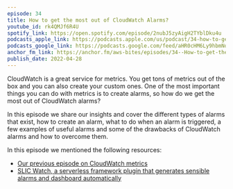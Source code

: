```yaml
---
episode: 34
title: How to get the most out of CloudWatch Alarms?
youtube_id: rk4QMJf6R4U
spotify_link: https://open.spotify.com/episode/2nubJ5zyAigH2TYblDku4u
podcasts_apple_link: https://podcasts.apple.com/us/podcast/34-how-to-get-the-most-out-of-cloudwatch-alarms/id1585489017?i=1000559037973
podcasts_google_link: https://podcasts.google.com/feed/aHR0cHM6Ly9hbmNob3IuZm0vcy82YTMzMTJhMC9wb2RjYXN0L3Jzcw/episode/N2JhOTgwMzAtY2MxYS00ODUxLTkyNTEtMjk5ZGE0YTk1N2E4?sa=X&ved=0CAUQkfYCahcKEwi4n82V7vX3AhUAAAAAHQAAAAAQAQ
anchor_fm_link: https://anchor.fm/aws-bites/episodes/34--How-to-get-the-most-out-of-CloudWatch-Alarms-e1hodou
publish_date: 2022-04-28
---
```



CloudWatch is a great service for metrics. You get tons of metrics out of the box and you can also create your custom ones. One of the most important things you can do with metrics is to create alarms, so how do we get the most out of CloudWatch alarms?

In this episode we share our insights and cover the different types of alarms that exist, how to create an alarm, what to do when an alarm is triggered, a few examples of useful alarms and some of the drawbacks of CloudWatch alarms and how to overcome them.
   
In this episode we mentioned the following resources:

  - [Our previous episode on CloudWatch metrics](https://www.youtube.com/watch?v=vwo2jXfyooQ) 
  - [SLIC Watch, a serverless framework plugin that generates sensible alarms and dashboard automatically](https://github.com/fourTheorem/slic-watch)